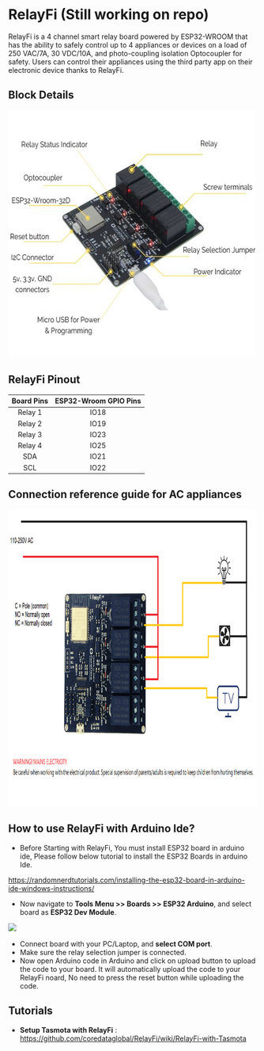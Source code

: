 # RelayFi (Still working on repo)
RelayFi is a 4 channel smart relay board powered by ESP32-WROOM that has the ability to safely control up to 4 appliances or devices on a load of 250 VAC/7A, 30 VDC/10A, and photo-coupling isolation Optocoupler for safety. Users can control their appliances using the third party app on their electronic device thanks to RelayFi.

## Block Details

<img src="https://github.com/coredataglobal/RelayFi/blob/main/Images/RelayFi-comp.jpg" width="500" height="500"/>

## RelayFi Pinout

| Board Pins  | ESP32-Wroom GPIO Pins |
|  :---:      |  :---:                |
| Relay 1     | IO18  |
| Relay 2     | IO19  |
| Relay 3     | IO23  |
| Relay 4     | IO25  |
| SDA         | IO21  |
| SCL         | IO22  |

## Connection reference guide for AC appliances

<img src="https://raw.githubusercontent.com/coredataglobal/RelayFi/main/Images/relayfi_with_ac_appliances.png" width="600" height="600" />

## How to use RelayFi with Arduino Ide?

* Before Starting with RelayFi, You must install ESP32 board in arduino ide, Please follow below tutorial to install the ESP32 Boards in arduino Ide.

<a href="https://randomnerdtutorials.com/installing-the-esp32-board-in-arduino-ide-windows-instructions/"> https://randomnerdtutorials.com/installing-the-esp32-board-in-arduino-ide-windows-instructions/ </a>

* Now navigate to **Tools Menu >> Boards >> ESP32 Arduino**, and select board as **ESP32 Dev Module**.

<img src="https://hackster.imgix.net/uploads/attachments/1504271/select_board_1xwjExM2jT.png?auto=compress%2Cformat&w=740&h=555&fit=max" /> 

* Connect board with your PC/Laptop, and **select COM port**.
* Make sure the relay selection jumper is connected.
* Now open Arduino code in Arduino and click on upload button to upload the code to your board. It will automatically upload the code to your RelayFi noard, No need to press the reset button while uploading the code.

## Tutorials

* **Setup Tasmota with RelayFi** : https://github.com/coredataglobal/RelayFi/wiki/RelayFi-with-Tasmota
